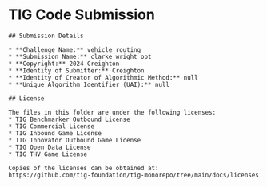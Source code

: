 # TIG Code Submission

    ## Submission Details

    * **Challenge Name:** vehicle_routing
    * **Submission Name:** clarke_wright_opt
    * **Copyright:** 2024 Creighton
    * **Identity of Submitter:** Creighton
    * **Identity of Creator of Algorithmic Method:** null
    * **Unique Algorithm Identifier (UAI):** null

    ## License

    The files in this folder are under the following licenses:
    * TIG Benchmarker Outbound License
    * TIG Commercial License
    * TIG Inbound Game License
    * TIG Innovator Outbound Game License
    * TIG Open Data License
    * TIG THV Game License

    Copies of the licenses can be obtained at:  
    https://github.com/tig-foundation/tig-monorepo/tree/main/docs/licenses